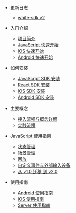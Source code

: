 * 更新日志

  * [white-sdk v2](/zh-CN/v2/release-node.md)
* 入门介绍

  * [项目简介](/zh-CN/v2/introduction.md)
  * [JavaScript 快速开始](/zh-CN/v2/js-quickstart.md)
  * [iOS 快速开始](/zh-CN/v2/ios-quickstart.md)
  * [Android 快速开始](/zh-CN/v2/android-quickstart.md)
* 如何安装

  * [JavaScript SDK 安装](/zh-CN/v2/js-sdk-install.md)
  * [React SDK 安装](/zh-CN/v2/react-sdk-intsall.md)
  * [iOS SDK 安装](/zh-CN/v2/ios-sdk-install.md)
  * [Android SDK 安装](/zh-CN/v2/android-sdk-install.md)
* 主要概念

  * [接入流程与概念详解](/zh-CN/v2/concept.md)
  * [实践流程](/zh-CN/v2/process.md)
* JavaScript 使用指南
  * [状态管理](/zh-CN/v2/js-details/state-api.md)
  * [场景管理](/zh-CN/v2/js-details/scenes-api.md)
  * [回放](/zh-CN/v2/js-details/replay-api.md)
  * [自定义事件与外部输入设备](/zh-CN/v2/js-details/events.md)
  * [从 v1.0 迁移 到 v2.0](/zh-CN/v2/js-details/migrate-from-v1.md)
* 使用指南
  * [Android 使用指南](/zh-CN/v2/android-detail-api.md)
  * [iOS 使用指南](/zh-CN/v2/ios-detail-api.md)
  * [Server 使用指南](/zh-CN/v2/server-detail-api.md)

